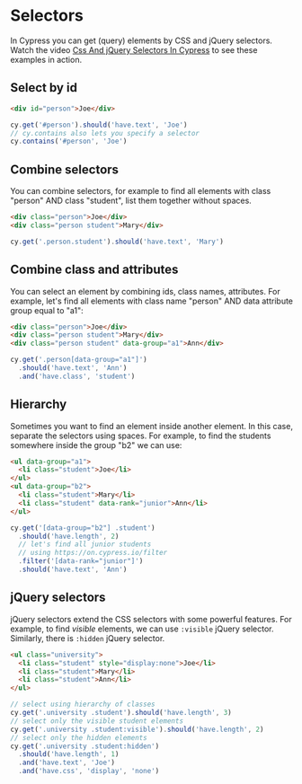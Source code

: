 # Selectors

In Cypress you can get (query) elements by CSS and jQuery selectors. Watch the video [Css And jQuery Selectors In Cypress](https://youtu.be/iQFBKIjAwIM) to see these examples in action.

## Select by id

<!-- fiddle Select an element by id -->

```html
<div id="person">Joe</div>
```

```js
cy.get('#person').should('have.text', 'Joe')
// cy.contains also lets you specify a selector
cy.contains('#person', 'Joe')
```

<!-- fiddle-end -->

## Combine selectors

You can combine selectors, for example to find all elements with class "person" AND class "student", list them together without spaces.

<!-- fiddle Select elements with both classes -->

```html
<div class="person">Joe</div>
<div class="person student">Mary</div>
```

```js
cy.get('.person.student').should('have.text', 'Mary')
```

<!-- fiddle-end -->

## Combine class and attributes

You can select an element by combining ids, class names, attributes. For example, let's find all elements with class name "person" AND data attribute group equal to "a1":

<!-- fiddle Select elements by combination of classes and attributes -->

```html
<div class="person">Joe</div>
<div class="person student">Mary</div>
<div class="person student" data-group="a1">Ann</div>
```

```js
cy.get('.person[data-group="a1"]')
  .should('have.text', 'Ann')
  .and('have.class', 'student')
```

<!-- fiddle-end -->

## Hierarchy

Sometimes you want to find an element inside another element. In this case, separate the selectors using spaces. For example, to find the students somewhere inside the group "b2" we can use:

<!-- fiddle Select elements by hierarchy -->

```html
<ul data-group="a1">
  <li class="student">Joe</li>
</ul>
<ul data-group="b2">
  <li class="student">Mary</li>
  <li class="student" data-rank="junior">Ann</li>
</ul>
```

```js
cy.get('[data-group="b2"] .student')
  .should('have.length', 2)
  // let's find all junior students
  // using https://on.cypress.io/filter
  .filter('[data-rank="junior"]')
  .should('have.text', 'Ann')
```

<!-- fiddle-end -->

## jQuery selectors

jQuery selectors extend the CSS selectors with some powerful features. For example, to find _visible_ elements, we can use `:visible` jQuery selector. Similarly, there is `:hidden` jQuery selector.

<!-- fiddle Select visible or hidden elements using jQuery -->

```html
<ul class="university">
  <li class="student" style="display:none">Joe</li>
  <li class="student">Mary</li>
  <li class="student">Ann</li>
</ul>
```

```js
// select using hierarchy of classes
cy.get('.university .student').should('have.length', 3)
// select only the visible student elements
cy.get('.university .student:visible').should('have.length', 2)
// select only the hidden elements
cy.get('.university .student:hidden')
  .should('have.length', 1)
  .and('have.text', 'Joe')
  .and('have.css', 'display', 'none')
```

<!-- fiddle-end -->
